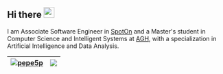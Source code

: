 
## Hi there <img src="https://media.giphy.com/media/hvRJCLFzcasrR4ia7z/giphy.gif" width="25px" height="25px">

I am Associate Software Engineer in [SpotOn](https://github.com/SpotOnInc) and a Master's student in Computer Science and Intelligent Systems at [AGH](https://www.agh.edu.pl/), with a specialization in Artificial Intelligence and Data Analysis.

| <a href="https://github.com/anuraghazra/github-readme-stats"><img align="center" src="https://github-readme-stats.vercel.app/api?username=pepe5p&show_icons=true&theme=gotham&hide_title=true" alt="pepe5p" /></a> | <a href="https://github.com/anuraghazra/github-readme-stats"><img align="center" src="https://github-readme-stats.vercel.app/api/top-langs/?username=pepe5p&theme=gotham&layout=compact" /></a> |
| ------------- | ------------- |
